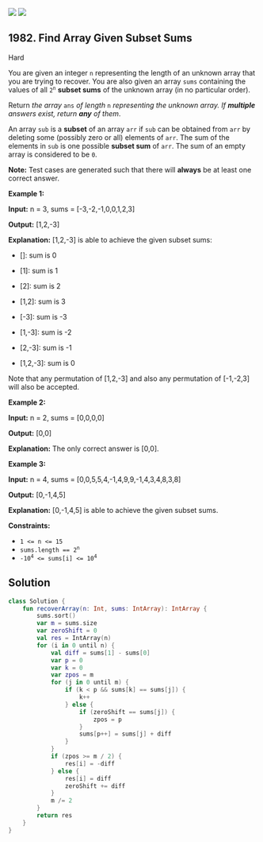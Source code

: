 [![](https://img.shields.io/github/stars/javadev/LeetCode-in-Kotlin?label=Stars&style=flat-square)](https://github.com/javadev/LeetCode-in-Kotlin)
[![](https://img.shields.io/github/forks/javadev/LeetCode-in-Kotlin?label=Fork%20me%20on%20GitHub%20&style=flat-square)](https://github.com/javadev/LeetCode-in-Kotlin/fork)

## 1982\. Find Array Given Subset Sums

Hard

You are given an integer `n` representing the length of an unknown array that you are trying to recover. You are also given an array `sums` containing the values of all <code>2<sup>n</sup></code> **subset sums** of the unknown array (in no particular order).

Return _the array_ `ans` _of length_ `n` _representing the unknown array. If **multiple** answers exist, return **any** of them_.

An array `sub` is a **subset** of an array `arr` if `sub` can be obtained from `arr` by deleting some (possibly zero or all) elements of `arr`. The sum of the elements in `sub` is one possible **subset sum** of `arr`. The sum of an empty array is considered to be `0`.

**Note:** Test cases are generated such that there will **always** be at least one correct answer.

**Example 1:**

**Input:** n = 3, sums = [-3,-2,-1,0,0,1,2,3]

**Output:** [1,2,-3]

**Explanation:** [1,2,-3] is able to achieve the given subset sums: 

- \[]: sum is 0 

- \[1]: sum is 1 

- \[2]: sum is 2 

- \[1,2]: sum is 3 

- \[-3]: sum is -3 

- \[1,-3]: sum is -2 

- \[2,-3]: sum is -1 

- \[1,2,-3]: sum is 0 
  
Note that any permutation of [1,2,-3] and also any permutation of [-1,-2,3] will also be accepted.

**Example 2:**

**Input:** n = 2, sums = [0,0,0,0]

**Output:** [0,0]

**Explanation:** The only correct answer is [0,0].

**Example 3:**

**Input:** n = 4, sums = [0,0,5,5,4,-1,4,9,9,-1,4,3,4,8,3,8]

**Output:** [0,-1,4,5]

**Explanation:** [0,-1,4,5] is able to achieve the given subset sums.

**Constraints:**

*   `1 <= n <= 15`
*   <code>sums.length == 2<sup>n</sup></code>
*   <code>-10<sup>4</sup> <= sums[i] <= 10<sup>4</sup></code>

## Solution

```kotlin
class Solution {
    fun recoverArray(n: Int, sums: IntArray): IntArray {
        sums.sort()
        var m = sums.size
        var zeroShift = 0
        val res = IntArray(n)
        for (i in 0 until n) {
            val diff = sums[1] - sums[0]
            var p = 0
            var k = 0
            var zpos = m
            for (j in 0 until m) {
                if (k < p && sums[k] == sums[j]) {
                    k++
                } else {
                    if (zeroShift == sums[j]) {
                        zpos = p
                    }
                    sums[p++] = sums[j] + diff
                }
            }
            if (zpos >= m / 2) {
                res[i] = -diff
            } else {
                res[i] = diff
                zeroShift += diff
            }
            m /= 2
        }
        return res
    }
}
```